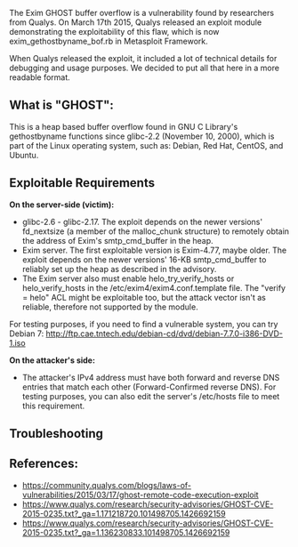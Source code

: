 The Exim GHOST buffer overflow is a vulnerability found by researchers from Qualys. On March 17th 2015, Qualys released an exploit module demonstrating the exploitability of this flaw, which is now exim_gethostbyname_bof.rb in Metasploit Framework.

When Qualys released the exploit, it included a lot of technical details for debugging and usage purposes. We decided to put all that here in a more readable format.

## What is "GHOST":

This is a heap based buffer overflow found in GNU C Library's gethostbyname functions since glibc-2.2 (November 10, 2000), which is part of the Linux operating system, such as: Debian, Red Hat, CentOS, and Ubuntu.

## Exploitable Requirements

**On the server-side (victim):**

* glibc-2.6 - glibc-2.17. The exploit depends on the newer versions' fd_nextsize (a member of the malloc_chunk structure) to remotely obtain the address of Exim's smtp_cmd_buffer in the heap.
* Exim server. The first exploitable version is Exim-4.77, maybe older. The exploit depends on the newer versions' 16-KB smtp_cmd_buffer to reliably set up the heap as described in the advisory.
* The Exim server also must enable helo_try_verify_hosts or helo_verify_hosts in the /etc/exim4/exim4.conf.template file. The "verify = helo" ACL might be exploitable too, but the attack vector isn't as reliable, therefore not supported by the module.

For testing purposes, if you need to find a vulnerable system, you can try Debian 7:
http://ftp.cae.tntech.edu/debian-cd/dvd/debian-7.7.0-i386-DVD-1.iso

**On the attacker's side:**

* The attacker's IPv4 address must have both forward and reverse DNS entries that match each other (Forward-Confirmed reverse DNS). For testing purposes, you can also edit the server's /etc/hosts file to meet this requirement.

## Troubleshooting



## References:

* https://community.qualys.com/blogs/laws-of-vulnerabilities/2015/03/17/ghost-remote-code-execution-exploit
* https://www.qualys.com/research/security-advisories/GHOST-CVE-2015-0235.txt?_ga=1.171218720.101498705.1426692159
* https://www.qualys.com/research/security-advisories/GHOST-CVE-2015-0235.txt?_ga=1.136230833.101498705.1426692159